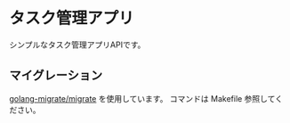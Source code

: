 # タスク管理アプリ
シンプルなタスク管理アプリAPIです。

## マイグレーション
[golang-migrate/migrate](https://github.com/golang-migrate/migrate) を使用しています。
コマンドは Makefile 参照してください。

